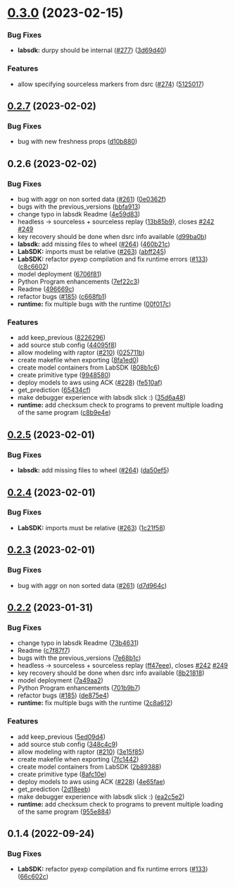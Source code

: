 # [0.3.0](https://github.com/raptor-ml/raptor/compare/LabSDK-v0.2.7...LabSDK-v0.3.0) (2023-02-15)


### Bug Fixes

* **labsdk:** durpy should be internal ([#277](https://github.com/raptor-ml/raptor/issues/277)) ([3d69d40](https://github.com/raptor-ml/raptor/commit/3d69d4023556fe5341ab9431b08d3eb9b66997fc))


### Features

* allow specifying sourceless markers from dsrc ([#274](https://github.com/raptor-ml/raptor/issues/274)) ([5125017](https://github.com/raptor-ml/raptor/commit/5125017647d787076bf6838b70570a588eb89116))





## [0.2.7](https://github.com/raptor-ml/raptor/compare/LabSDK-v0.2.6...LabSDK-v0.2.7) (2023-02-02)


### Bug Fixes

* bug with new freshness props ([d10b880](https://github.com/raptor-ml/raptor/commit/d10b88003abc737943b58b33cb61808ccb70c188))





## 0.2.6 (2023-02-02)


### Bug Fixes

* bug with aggr on non sorted data ([#261](https://github.com/raptor-ml/raptor/issues/261)) ([0e0362f](https://github.com/raptor-ml/raptor/commit/0e0362f81606094a00693b3a96f96aeb2dd52afc))
* bugs with the previous_versions ([bbfa913](https://github.com/raptor-ml/raptor/commit/bbfa91387b56d4cec22c8cca968b041e062e5aad))
* change typo in labsdk Readme ([4e59d83](https://github.com/raptor-ml/raptor/commit/4e59d8352bc5f407074221aed82506c4605a8192))
* headless -> sourceless + sourceless replay ([13b85b9](https://github.com/raptor-ml/raptor/commit/13b85b9dd21b6b1d0828670e9c75ef4c113912c5)), closes [#242](https://github.com/raptor-ml/raptor/issues/242) [#249](https://github.com/raptor-ml/raptor/issues/249)
* key recovery should be done when dsrc info available ([d99ba0b](https://github.com/raptor-ml/raptor/commit/d99ba0b30d7ea6ce6cd019f114e5537ce06b3a6f))
* **labsdk:** add missing files to wheel ([#264](https://github.com/raptor-ml/raptor/issues/264)) ([460b21c](https://github.com/raptor-ml/raptor/commit/460b21c064b21f2f4891cd488ff9e5f98a8f0fd8))
* **LabSDK:** imports must be relative ([#263](https://github.com/raptor-ml/raptor/issues/263)) ([abff245](https://github.com/raptor-ml/raptor/commit/abff2459aba9ab6f9a3f685cb59770310b7a3e60))
* **LabSDK:** refactor pyexp compilation and fix runtime errors ([#133](https://github.com/raptor-ml/raptor/issues/133)) ([c8c6602](https://github.com/raptor-ml/raptor/commit/c8c6602cbb9d8ffd32b2e9942518626186a08c0e))
* model deployment ([6706f81](https://github.com/raptor-ml/raptor/commit/6706f81db6c2c270c1851e6dce26185e0ec66daa))
* Python Program enhancements ([7ef22c3](https://github.com/raptor-ml/raptor/commit/7ef22c308dd4d1a915266a412523db437603fb92))
* Readme ([496669c](https://github.com/raptor-ml/raptor/commit/496669c7aa642107f1f9f055c64e0b669edf61b0))
* refactor bugs ([#185](https://github.com/raptor-ml/raptor/issues/185)) ([c668fb1](https://github.com/raptor-ml/raptor/commit/c668fb1b98144e531c40b889acbaef6e315e051c))
* **runtime:** fix multiple bugs with the runtime ([00f017c](https://github.com/raptor-ml/raptor/commit/00f017c60a2d4070957faf37dcd8f5afecf8f868))


### Features

* add keep_previous ([8226296](https://github.com/raptor-ml/raptor/commit/8226296ee7b5a55f313877b694c466630c972a90))
* add source stub config ([44095f8](https://github.com/raptor-ml/raptor/commit/44095f831009ec3f99990c013ee12bb786dee419))
* allow modeling with raptor ([#210](https://github.com/raptor-ml/raptor/issues/210)) ([025711b](https://github.com/raptor-ml/raptor/commit/025711bfa3f427405de31d03788d6bcb340f1176))
* create makefile when exporting ([8fa1ed0](https://github.com/raptor-ml/raptor/commit/8fa1ed004d9762f37fed481aa4a281831796720b))
* create model containers from LabSDK ([808b1c6](https://github.com/raptor-ml/raptor/commit/808b1c65a2d85d215d9932ccc44e112dfa43889f))
* create primitive type ([9948580](https://github.com/raptor-ml/raptor/commit/9948580d343f078f3fbb129f01eeb897a81c326d))
* deploy models to aws using ACK ([#228](https://github.com/raptor-ml/raptor/issues/228)) ([fe510af](https://github.com/raptor-ml/raptor/commit/fe510af1f8b8bc125db760b7d80e3cef2052445f))
* get_prediction ([65434cf](https://github.com/raptor-ml/raptor/commit/65434cf2e741dfa0bcb2fdff07f645aa99cd990c))
* make debugger experience with labsdk slick :) ([35d6a48](https://github.com/raptor-ml/raptor/commit/35d6a48041547b6c848c48283a2a6a2c2c2e18ce))
* **runtime:** add checksum check to programs to prevent multiple loading of the same program ([c8b9e4e](https://github.com/raptor-ml/raptor/commit/c8b9e4ef6d0248874fcff79c001273310d62058b))





## [0.2.5](https://github.com/raptor-ml/raptor/compare/LabSDK-v0.2.4...LabSDK-v0.2.5) (2023-02-01)


### Bug Fixes

* **labsdk:** add missing files to wheel ([#264](https://github.com/raptor-ml/raptor/issues/264)) ([da50ef5](https://github.com/raptor-ml/raptor/commit/da50ef5c2e94a58d45613f2f3abe5eae93bc1ccd))





## [0.2.4](https://github.com/raptor-ml/raptor/compare/LabSDK-v0.2.3...LabSDK-v0.2.4) (2023-02-01)


### Bug Fixes

* **LabSDK:** imports must be relative ([#263](https://github.com/raptor-ml/raptor/issues/263)) ([1c21f58](https://github.com/raptor-ml/raptor/commit/1c21f5821164d3b0fb05f4bd7b0111bb5b38b5e3))





## [0.2.3](https://github.com/raptor-ml/raptor/compare/LabSDK-v0.2.2...LabSDK-v0.2.3) (2023-02-01)


### Bug Fixes

* bug with aggr on non sorted data ([#261](https://github.com/raptor-ml/raptor/issues/261)) ([d7d964c](https://github.com/raptor-ml/raptor/commit/d7d964ca167f5987db503b1b7b770560f6f89301))





## [0.2.2](https://github.com/raptor-ml/raptor/compare/LabSDK-v0.2.2...LabSDK-v0.1.4) (2023-01-31)


### Bug Fixes

* change typo in labsdk Readme ([73b4631](https://github.com/raptor-ml/raptor/commit/73b4631f7788a4b9b46913eb7a814ad0d8d8dea0))
* Readme ([c7f87f7](https://github.com/raptor-ml/raptor/commit/c7f87f793cc7cdcee3c70a4809a93b696998e41a))
* bugs with the previous_versions ([7e68b1c](https://github.com/raptor-ml/raptor/commit/7e68b1cd1a60f5687d37c790f40a68a117455471))
* headless -> sourceless + sourceless replay ([ff47eee](https://github.com/raptor-ml/raptor/commit/ff47eee9a4b550cb092f5cba771db521373e5599)), closes [#242](https://github.com/raptor-ml/raptor/issues/242) [#249](https://github.com/raptor-ml/raptor/issues/249)
* key recovery should be done when dsrc info available ([8b21818](https://github.com/raptor-ml/raptor/commit/8b21818ad63b900edcca896cc4748043ffc93400))
* model deployment ([7a49aa2](https://github.com/raptor-ml/raptor/commit/7a49aa26ca5cbca9840e0b27c6641c636f76dca8))
* Python Program enhancements ([701b9b7](https://github.com/raptor-ml/raptor/commit/701b9b7cd6fcd63699350ee25a36eeef08cc92ca))
* refactor bugs ([#185](https://github.com/raptor-ml/raptor/issues/185)) ([de875e4](https://github.com/raptor-ml/raptor/commit/de875e402dc66ac4b3df69c3c5c217b1b05f92ea))
* **runtime:** fix multiple bugs with the runtime ([2c8a612](https://github.com/raptor-ml/raptor/commit/2c8a6120f56706fca2c301218f7dc10389bcbb4c))


### Features

* add keep_previous ([5ed09d4](https://github.com/raptor-ml/raptor/commit/5ed09d405717560dd0d222905a0ab81bbb312227))
* add source stub config ([348c4c9](https://github.com/raptor-ml/raptor/commit/348c4c9fe5d61b8aaa08154615825ee9e80717ab))
* allow modeling with raptor ([#210](https://github.com/raptor-ml/raptor/issues/210)) ([3e15f85](https://github.com/raptor-ml/raptor/commit/3e15f8506d1af2b39365a94ecabb1c8f4c0a63e3))
* create makefile when exporting ([7fc1442](https://github.com/raptor-ml/raptor/commit/7fc144227dcf2c9bbb26953a177d65e1bf08840d))
* create model containers from LabSDK ([2b89388](https://github.com/raptor-ml/raptor/commit/2b89388ab7c34fa33f53804c944389e54737307d))
* create primitive type ([8afc10e](https://github.com/raptor-ml/raptor/commit/8afc10e34f0e60b604b01b38979db74a8e8b806a))
* deploy models to aws using ACK ([#228](https://github.com/raptor-ml/raptor/issues/228)) ([4e65fae](https://github.com/raptor-ml/raptor/commit/4e65fae601bdc3ddaa5ce7707786fff4925d0dab))
* get_prediction ([2d18eeb](https://github.com/raptor-ml/raptor/commit/2d18eeb37936fb943e88235083dc12ee037da937))
* make debugger experience with labsdk slick :) ([ea2c5e2](https://github.com/raptor-ml/raptor/commit/ea2c5e2d329d1fc2193337f95e714e7c686e46d5))
* **runtime:** add checksum check to programs to prevent multiple loading of the same program ([955e884](https://github.com/raptor-ml/raptor/commit/955e8844aa12a1e76fea42acb4e457db7e66e09f))



## 0.1.4 (2022-09-24)


### Bug Fixes

* **LabSDK:** refactor pyexp compilation and fix runtime errors ([#133](https://github.com/raptor-ml/raptor/issues/133)) ([66c602c](https://github.com/raptor-ml/raptor/commit/66c602c9ee2e144bbaad9cf9a60cb5ef9e6c2684))
